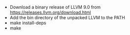 * Download a binary release of LLVM 9.0 from https://releases.llvm.org/download.html
* Add the bin directory of the unpacked LLVM to the PATH
* make install-deps
* make
